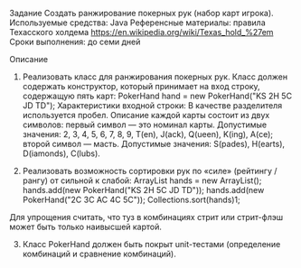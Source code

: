 Задание
Создать ранжирование покерных рук (набор карт игрока).
Используемые средства: Java
Референсные материалы: правила Техасского холдема https://en.wikipedia.org/wiki/Texas_hold_%27em 
Сроки выполнения: до семи дней

Описание
1. Реализовать класс для ранжирования покерных рук.
Класс должен содержать конструктор, который принимает на вход строку, содержащую пять карт: PokerHand hand = new PokerHand("KS 2H 5C JD TD");
Характеристики входной строки:
В качестве разделителя используется пробел.
Описание каждой карты состоит из двух символов:
первый символ — это номинал карты. Допустимые значения: 2, 3, 4, 5, 6, 7, 8, 9, T(en), J(ack), Q(ueen), K(ing), A(ce);
второй символ — масть. Допустимые значения: S(pades), H(earts), D(iamonds), C(lubs).

2. Реализовать возможность сортировки рук по «силе» (рейтингу / рангу) от сильной к слабой: 
ArrayList<PokerHand> hands = new ArrayList<PokerHand>(); 
hands.add(new PokerHand("KS 2H 5C JD TD")); 
hands.add(new PokerHand("2C 3C AC 4C 5C")); 
Collections.sort(hands)1;

Для упрощения считать, что туз в комбинациях стрит или стрит-флэш может быть только наивысшей картой.

3. Класс PokerHand должен быть покрыт unit-тестами (определение комбинаций и сравнение комбинаций).
